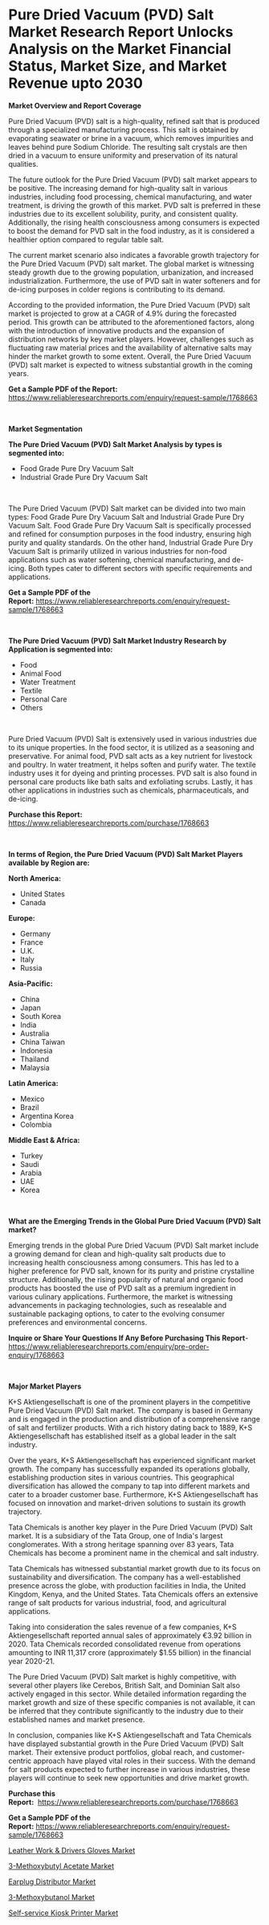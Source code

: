 <p><h1>Pure Dried Vacuum (PVD) Salt Market Research Report Unlocks Analysis on the Market Financial Status, Market Size, and Market Revenue upto 2030</h1></p><p><strong>Market Overview and Report Coverage</strong></p>
<p><p>Pure Dried Vacuum (PVD) salt is a high-quality, refined salt that is produced through a specialized manufacturing process. This salt is obtained by evaporating seawater or brine in a vacuum, which removes impurities and leaves behind pure Sodium Chloride. The resulting salt crystals are then dried in a vacuum to ensure uniformity and preservation of its natural qualities.</p><p>The future outlook for the Pure Dried Vacuum (PVD) salt market appears to be positive. The increasing demand for high-quality salt in various industries, including food processing, chemical manufacturing, and water treatment, is driving the growth of this market. PVD salt is preferred in these industries due to its excellent solubility, purity, and consistent quality. Additionally, the rising health consciousness among consumers is expected to boost the demand for PVD salt in the food industry, as it is considered a healthier option compared to regular table salt.</p><p>The current market scenario also indicates a favorable growth trajectory for the Pure Dried Vacuum (PVD) salt market. The global market is witnessing steady growth due to the growing population, urbanization, and increased industrialization. Furthermore, the use of PVD salt in water softeners and for de-icing purposes in colder regions is contributing to its demand.</p><p>According to the provided information, the Pure Dried Vacuum (PVD) salt market is projected to grow at a CAGR of 4.9% during the forecasted period. This growth can be attributed to the aforementioned factors, along with the introduction of innovative products and the expansion of distribution networks by key market players. However, challenges such as fluctuating raw material prices and the availability of alternative salts may hinder the market growth to some extent. Overall, the Pure Dried Vacuum (PVD) salt market is expected to witness substantial growth in the coming years.</p></p>
<p><strong>Get a Sample PDF of the Report:</strong> <a href="https://www.reliableresearchreports.com/enquiry/request-sample/1768663">https://www.reliableresearchreports.com/enquiry/request-sample/1768663</a></p>
<p>&nbsp;</p>
<p><strong>Market Segmentation</strong></p>
<p><strong>The Pure Dried Vacuum (PVD) Salt Market Analysis by types is segmented into:</strong></p>
<p><ul><li>Food Grade Pure Dry Vacuum Salt</li><li>Industrial Grade Pure Dry Vacuum Salt</li></ul></p>
<p>&nbsp;</p>
<p><p>The Pure Dried Vacuum (PVD) Salt market can be divided into two main types: Food Grade Pure Dry Vacuum Salt and Industrial Grade Pure Dry Vacuum Salt. Food Grade Pure Dry Vacuum Salt is specifically processed and refined for consumption purposes in the food industry, ensuring high purity and quality standards. On the other hand, Industrial Grade Pure Dry Vacuum Salt is primarily utilized in various industries for non-food applications such as water softening, chemical manufacturing, and de-icing. Both types cater to different sectors with specific requirements and applications.</p></p>
<p><strong>Get a Sample PDF of the Report:</strong>&nbsp;<a href="https://www.reliableresearchreports.com/enquiry/request-sample/1768663">https://www.reliableresearchreports.com/enquiry/request-sample/1768663</a></p>
<p>&nbsp;</p>
<p><strong>The Pure Dried Vacuum (PVD) Salt Market Industry Research by Application is segmented into:</strong></p>
<p><ul><li>Food</li><li>Animal Food</li><li>Water Treatment</li><li>Textile</li><li>Personal Care</li><li>Others</li></ul></p>
<p>&nbsp;</p>
<p><p>Pure Dried Vacuum (PVD) Salt is extensively used in various industries due to its unique properties. In the food sector, it is utilized as a seasoning and preservative. For animal food, PVD salt acts as a key nutrient for livestock and poultry. In water treatment, it helps soften and purify water. The textile industry uses it for dyeing and printing processes. PVD salt is also found in personal care products like bath salts and exfoliating scrubs. Lastly, it has other applications in industries such as chemicals, pharmaceuticals, and de-icing.</p></p>
<p><strong>Purchase this Report:</strong>&nbsp; <a href="https://www.reliableresearchreports.com/purchase/1768663">https://www.reliableresearchreports.com/purchase/1768663</a></p>
<p>&nbsp;</p>
<p><strong>In terms of Region, the Pure Dried Vacuum (PVD) Salt Market Players available by Region are:</strong></p>
<p>
    <p> <strong> North America: </strong>
        <ul>
            <li>United States</li>
            <li>Canada</li>
        </ul>
        </p> 
    <p> <strong> Europe: </strong>
        <ul>
            <li>Germany</li>
            <li>France</li>
            <li>U.K.</li>
            <li>Italy</li>
            <li>Russia</li>
        </ul>
        </p> 
    <p> <strong> Asia-Pacific: </strong>
        <ul>
            <li>China</li>
            <li>Japan</li>
            <li>South Korea</li>
            <li>India</li>
            <li>Australia</li>
            <li>China Taiwan</li>
            <li>Indonesia</li>
            <li>Thailand</li>
            <li>Malaysia</li>
        </ul>
        </p> 
    <p> <strong> Latin America: </strong>
        <ul>
            <li>Mexico</li>
            <li>Brazil</li>
            <li>Argentina Korea</li>
            <li>Colombia</li>
        </ul>
        </p> 
    <p> <strong> Middle East & Africa: </strong>
        <ul>
            <li>Turkey</li>
            <li>Saudi</li>
            <li>Arabia</li>
            <li>UAE</li>
            <li>Korea</li>
        </ul>
    </p>
    </p>
<p>&nbsp;</p>
<p><strong>What are the Emerging Trends in the Global Pure Dried Vacuum (PVD) Salt market?</strong></p>
<p><p>Emerging trends in the global Pure Dried Vacuum (PVD) Salt market include a growing demand for clean and high-quality salt products due to increasing health consciousness among consumers. This has led to a higher preference for PVD salt, known for its purity and pristine crystalline structure. Additionally, the rising popularity of natural and organic food products has boosted the use of PVD salt as a premium ingredient in various culinary applications. Furthermore, the market is witnessing advancements in packaging technologies, such as resealable and sustainable packaging options, to cater to the evolving consumer preferences and environmental concerns.</p></p>
<p><strong>Inquire or Share Your Questions If Any Before Purchasing This Report</strong>- <a href="https://www.reliableresearchreports.com/enquiry/pre-order-enquiry/1768663">https://www.reliableresearchreports.com/enquiry/pre-order-enquiry/1768663</a></p>
<p>&nbsp;</p>
<p><strong>Major Market Players</strong></p>
<p><p>K+S Aktiengesellschaft is one of the prominent players in the competitive Pure Dried Vacuum (PVD) Salt market. The company is based in Germany and is engaged in the production and distribution of a comprehensive range of salt and fertilizer products. With a rich history dating back to 1889, K+S Aktiengesellschaft has established itself as a global leader in the salt industry.</p><p>Over the years, K+S Aktiengesellschaft has experienced significant market growth. The company has successfully expanded its operations globally, establishing production sites in various countries. This geographical diversification has allowed the company to tap into different markets and cater to a broader customer base. Furthermore, K+S Aktiengesellschaft has focused on innovation and market-driven solutions to sustain its growth trajectory.</p><p>Tata Chemicals is another key player in the Pure Dried Vacuum (PVD) Salt market. It is a subsidiary of the Tata Group, one of India's largest conglomerates. With a strong heritage spanning over 83 years, Tata Chemicals has become a prominent name in the chemical and salt industry.</p><p>Tata Chemicals has witnessed substantial market growth due to its focus on sustainability and diversification. The company has a well-established presence across the globe, with production facilities in India, the United Kingdom, Kenya, and the United States. Tata Chemicals offers an extensive range of salt products for various industrial, food, and agricultural applications.</p><p>Taking into consideration the sales revenue of a few companies, K+S Aktiengesellschaft reported annual sales of approximately €3.92 billion in 2020. Tata Chemicals recorded consolidated revenue from operations amounting to INR 11,317 crore (approximately $1.55 billion) in the financial year 2020-21.</p><p>The Pure Dried Vacuum (PVD) Salt market is highly competitive, with several other players like Cerebos, British Salt, and Dominian Salt also actively engaged in this sector. While detailed information regarding the market growth and size of these specific companies is not available, it can be inferred that they contribute significantly to the industry due to their established names and market presence.</p><p>In conclusion, companies like K+S Aktiengesellschaft and Tata Chemicals have displayed substantial growth in the Pure Dried Vacuum (PVD) Salt market. Their extensive product portfolios, global reach, and customer-centric approach have played vital roles in their success. With the demand for salt products expected to further increase in various industries, these players will continue to seek new opportunities and drive market growth.</p></p>
<p><strong>Purchase this Report:</strong>&nbsp;&nbsp;<a href="https://www.reliableresearchreports.com/purchase/1768663">https://www.reliableresearchreports.com/purchase/1768663</a></p>
<p></p>
<p><strong>Get a Sample PDF of the Report:</strong>&nbsp;<a href="https://www.reliableresearchreports.com/enquiry/request-sample/1768663">https://www.reliableresearchreports.com/enquiry/request-sample/1768663</a></p>
<p><p><a href="https://www.linkedin.com/pulse/leather-work-amp-drivers-gloves-market-challenges-opportunities-gpsfc/">Leather Work & Drivers Gloves Market</a></p><p><a href="https://github.com/WillieWoodard/Market-Research-Report-List-2/blob/main/3-methoxybutyl-acetate-market.md">3-Methoxybutyl Acetate Market</a></p><p><a href="https://www.linkedin.com/pulse/earplug-distributor-market-research-report-unlocks-analysis-31qvc/">Earplug Distributor Market</a></p><p><a href="https://github.com/BryceTownsendr/Market-Research-Report-List-2/blob/main/3-methoxybutanol-market.md">3-Methoxybutanol Market</a></p><p><a href="https://www.linkedin.com/pulse/self-service-kiosk-printer-market-size-2023-2030-global-smdue/">Self-service Kiosk Printer Market</a></p></p>
